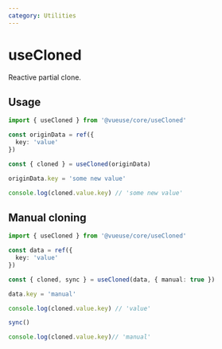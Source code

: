```yaml
---
category: Utilities
---
```


# useCloned

Reactive partial clone.

## Usage
```ts
import { useCloned } from '@vueuse/core/useCloned'

const originData = ref({
  key: 'value'
})

const { cloned } = useCloned(originData)

originData.key = 'some new value'

console.log(cloned.value.key) // 'some new value'

```

## Manual cloning
```ts
import { useCloned } from '@vueuse/core/useCloned'

const data = ref({
  key: 'value'
})

const { cloned, sync } = useCloned(data, { manual: true })

data.key = 'manual'

console.log(cloned.value.key) // 'value'

sync()

console.log(cloned.value.key)// 'manual'
```
